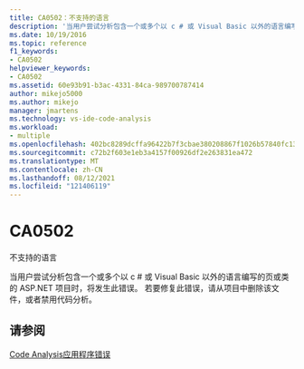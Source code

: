 ```yaml
---
title: CA0502：不支持的语言
description: '当用户尝试分析包含一个或多个以 c # 或 Visual Basic 以外的语言编写的页或类的 ASP.NET 项目时，将发生此错误。'
ms.date: 10/19/2016
ms.topic: reference
f1_keywords:
- CA0502
helpviewer_keywords:
- CA0502
ms.assetid: 60e93b91-b3ac-4331-84ca-989700787414
author: mikejo5000
ms.author: mikejo
manager: jmartens
ms.technology: vs-ide-code-analysis
ms.workload:
- multiple
ms.openlocfilehash: 402bc8289dcffa96422b7f3cbae380208867f1026b57840fc13bd2d4a760e0a2
ms.sourcegitcommit: c72b2f603e1eb3a4157f00926df2e263831ea472
ms.translationtype: MT
ms.contentlocale: zh-CN
ms.lasthandoff: 08/12/2021
ms.locfileid: "121406119"
---
```

# <a name="ca0502"></a>CA0502

不支持的语言

当用户尝试分析包含一个或多个以 c # 或 Visual Basic 以外的语言编写的页或类的 ASP.NET 项目时，将发生此错误。 若要修复此错误，请从项目中删除该文件，或者禁用代码分析。

## <a name="see-also"></a>请参阅
[Code Analysis应用程序错误](../code-quality/code-analysis-application-errors.md)
